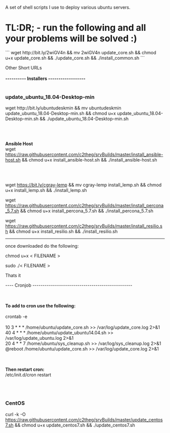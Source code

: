 A set of shell scripts I use to deploy various ubuntu servers.

<h1>TL:DR;  - run the following and all your problems will be solved :)</h1>
```
wget http://bit.ly/2wiGV4n && mv 2wiGV4n update_core.sh && chmod u+x update_core.sh && ./update_core.sh && ./install_common.sh
```

Other Short URLs <br /><br />
<b>---------- Installers ------------------</b>
<br /><br />

<h3> update_ubuntu_18.04-Desktop-min </h3>
wget http://bit.ly/ubuntudeskmin && mv ubuntudeskmin update_ubuntu_18.04-Desktop-min.sh && chmod u+x update_ubuntu_18.04-Desktop-min.sh && ./update_ubuntu_18.04-Desktop-min.sh

<br /><br />

<b>Ansible Host </b><br />
wget https://raw.githubusercontent.com/c2theg/srvBuilds/master/install_ansible-host.sh && chmod u+x install_ansible-host.sh && ./install_ansible-host.sh

<br /><br />

wget https://bit.ly/cgray-lemp && mv cgray-lemp install_lemp.sh && chmod u+x install_lemp.sh && ./install_lemp.sh

wget https://raw.githubusercontent.com/c2theg/srvBuilds/master/install_percona_5.7.sh && chmod u+x install_percona_5.7.sh && ./install_percona_5.7.sh

wget https://raw.githubusercontent.com/c2theg/srvBuilds/master/install_resilio.sh && chmod u+x install_resilio.sh && ./install_resilio.sh

------------------------------------------
once downloaded do the following:

chmod u+x < FILENAME >

sudo ./< FILENAME >


Thats it

----  Cronjob -------------------------------------------------

<br /> <br />
<b> To add to cron use the following: </b> <br /> <br />
crontab -e   <br /> <br />
10 3 * * * /home/ubuntu/update_core.sh >> /var/log/update_core.log 2>&1   <br />
40 4 * * * /home/ubuntu/update_ubuntu14.04.sh >> /var/log/update_ubuntu.log 2>&1    <br />
20 4 * * 7 /home/ubuntu/sys_cleanup.sh >> /var/log/sys_cleanup.log 2>&1   <br />
@reboot /home/ubuntu/update_core.sh >> /var/log/update_core.log 2>&1    <br />

 <br /> <br /> <b> Then restart cron:  </b><br />
/etc/init.d/cron restart


<br /><br />

<h3> CentOS </h3>

curl -k -O https://raw.githubusercontent.com/c2theg/srvBuilds/master/update_centos7.sh && chmod u+x update_centos7.sh && ./update_centos7.sh


